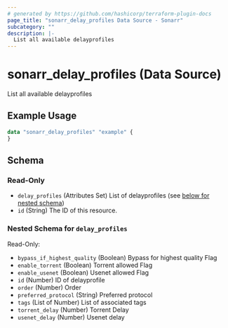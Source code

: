 ```yaml
---
# generated by https://github.com/hashicorp/terraform-plugin-docs
page_title: "sonarr_delay_profiles Data Source - Sonarr"
subcategory: ""
description: |-
  List all available delayprofiles
---
```


# sonarr_delay_profiles (Data Source)

List all available delayprofiles

## Example Usage

```terraform
data "sonarr_delay_profiles" "example" {
}
```

<!-- schema generated by tfplugindocs -->
## Schema

### Read-Only

- `delay_profiles` (Attributes Set) List of delayprofiles (see [below for nested schema](#nestedatt--delay_profiles))
- `id` (String) The ID of this resource.

<a id="nestedatt--delay_profiles"></a>
### Nested Schema for `delay_profiles`

Read-Only:

- `bypass_if_highest_quality` (Boolean) Bypass for highest quality Flag
- `enable_torrent` (Boolean) Torrent allowed Flag
- `enable_usenet` (Boolean) Usenet allowed Flag
- `id` (Number) ID of delayprofile
- `order` (Number) Order
- `preferred_protocol` (String) Preferred protocol
- `tags` (List of Number) List of associated tags
- `torrent_delay` (Number) Torrent Delay
- `usenet_delay` (Number) Usenet delay


